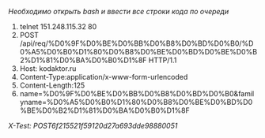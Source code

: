 *Необходимо открыть bash и ввести все строки кода по очереди*

1. telnet 151.248.115.32 80
2. POST /api/req/%D0%9F%D0%BE%D0%BB%D0%B8%D0%BD%D0%B0/%D0%A5%D0%B0%D1%80%D0%B8%D0%BE%D0%BD%D0%BE%D0%B2%D1%81%D0%BA%D0%B0%D1%8F HTTP/1.1
3. Host: kodaktor.ru
4. Content-Type:application/x-www-form-urlencoded
5. Content-Length:125
6. name=%D0%9F%D0%BE%D0%BB%D0%B8%D0%BD%D0%B0&familyname=%D0%A5%D0%B0%D1%80%D0%B8%D0%BE%D0%BD%D0%BE%D0%B2%D1%81%D0%BA%D0%B0%D1%8F


*X-Test: POST6f215521f59120d27a693dde98880051*
